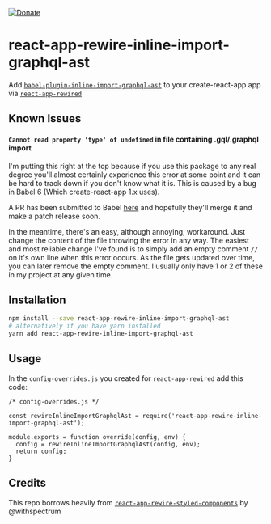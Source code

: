 [![Donate](https://img.shields.io/badge/Donate-PayPal-green.svg)](https://www.paypal.com/cgi-bin/webscr?cmd=_s-xclick&hosted_button_id=3AYURHRU7PMCL)

# react-app-rewire-inline-import-graphql-ast

Add [`babel-plugin-inline-import-graphql-ast`](https://github.com/detrohutt/babel-plugin-inline-import-graphql-ast) to your create-react-app app via [`react-app-rewired`](https://github.com/timarney/react-app-rewired)

## Known Issues

#### `Cannot read property 'type' of undefined` in file containing .gql/.graphql import

I'm putting this right at the top because if you use this package to any real degree you'll almost certainly experience this error at some point and it can be hard to track down if you don't know what it is. This is caused by a bug in Babel 6 (Which create-react-app 1.x uses).

A PR has been submitted to Babel [here](https://github.com/babel/babel/pull/7205) and hopefully they'll merge it and make a patch release soon.

In the meantime, there's an easy, although annoying, workaround. Just change the content of the file throwing the error in any way. The easiest and most reliable change I've found is to simply add an empty comment `//` on it's own line when this error occurs. As the file gets updated over time, you can later remove the empty comment. I usually only have 1 or 2 of these in my project at any given time.

## Installation

```sh
npm install --save react-app-rewire-inline-import-graphql-ast
# alternatively if you have yarn installed
yarn add react-app-rewire-inline-import-graphql-ast
```

## Usage

In the `config-overrides.js` you created for `react-app-rewired` add this code:

```JS
/* config-overrides.js */

const rewireInlineImportGraphqlAst = require('react-app-rewire-inline-import-graphql-ast');

module.exports = function override(config, env) {
  config = rewireInlineImportGraphqlAst(config, env);
  return config;
}
```

## Credits

This repo borrows heavily from [`react-app-rewire-styled-components`](https://github.com/withspectrum/react-app-rewire-styled-components) by @withspectrum
